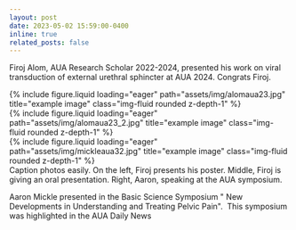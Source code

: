 ```yaml
---
layout: post
date: 2023-05-02 15:59:00-0400
inline: true
related_posts: false
---
```


Firoj Alom, AUA Research Scholar 2022-2024, presented his work on viral transduction of external urethral sphincter at AUA 2024. Congrats Firoj.

<div class="row">
    <div class="col-sm mt-3 mt-md-0">
        {% include figure.liquid loading="eager" path="assets/img/alomaua23.jpg" title="example image" class="img-fluid rounded z-depth-1" %}
    </div>
    <div class="col-sm mt-3 mt-md-0">
        {% include figure.liquid loading="eager" path="assets/img/alomaua23_2.jpg" title="example image" class="img-fluid rounded z-depth-1" %}
    </div>
    <div class="col-sm mt-3 mt-md-0">
        {% include figure.liquid loading="eager" path="assets/img/mickleaua32.jpg" title="example image" class="img-fluid rounded z-depth-1" %}
    </div>
</div>
<div class="caption">
    Caption photos easily. On the left, Firoj presents his poster. Middle, Firoj is giving an oral presentation. Right, Aaron, speaking at the AUA symposium.
</div>

Aaron Mickle presented in the Basic Science Symposium " New Developments in Understanding and Treating Pelvic Pain".  This symposium was highlighted in the AUA Daily News
